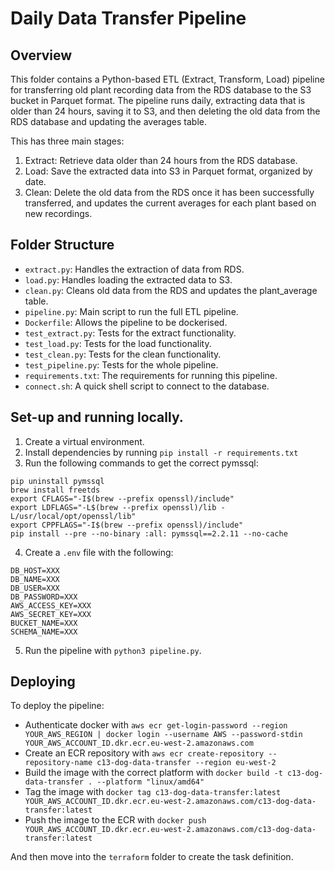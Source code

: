 # Daily Data Transfer Pipeline

## Overview

This folder contains a Python-based ETL (Extract, Transform, Load) pipeline for transferring old plant recording data from the RDS database to the S3 bucket in Parquet format. The pipeline runs daily, extracting data that is older than 24 hours, saving it to S3, and then deleting the old data from the RDS database and updating the averages table.

This has three main stages:
1. Extract: Retrieve data older than 24 hours from the RDS database.
2. Load: Save the extracted data into S3 in Parquet format, organized by date.
3. Clean: Delete the old data from the RDS once it has been successfully transferred, and updates the current averages for each plant based on new recordings.

## Folder Structure

- `extract.py`: Handles the extraction of data from RDS.
- `load.py`: Handles loading the extracted data to S3.
- `clean.py`: Cleans old data from the RDS and updates the plant_average table.
- `pipeline.py`: Main script to run the full ETL pipeline.
- `Dockerfile`: Allows the pipeline to be dockerised.              
- `test_extract.py`: Tests for the extract functionality.
- `test_load.py`: Tests for the load functionality.
- `test_clean.py`: Tests for the clean functionality.
- `test_pipeline.py`: Tests for the whole pipeline.
- `requirements.txt`: The requirements for running this pipeline.
- `connect.sh`: A quick shell script to connect to the database.

## Set-up and running locally.

1. Create a virtual environment.
2. Install dependencies by running `pip install -r requirements.txt`
3. Run the following commands to get the correct pymssql:
```
pip uninstall pymssql
brew install freetds
export CFLAGS="-I$(brew --prefix openssl)/include"
export LDFLAGS="-L$(brew --prefix openssl)/lib -L/usr/local/opt/openssl/lib"
export CPPFLAGS="-I$(brew --prefix openssl)/include"
pip install --pre --no-binary :all: pymssql==2.2.11 --no-cache
```
4. Create a `.env` file with the following:
```
DB_HOST=XXX
DB_NAME=XXX
DB_USER=XXX
DB_PASSWORD=XXX
AWS_ACCESS_KEY=XXX
AWS_SECRET_KEY=XXX
BUCKET_NAME=XXX
SCHEMA_NAME=XXX
```
5. Run the pipeline with `python3 pipeline.py`.

## Deploying

To deploy the pipeline:
- Authenticate docker with `aws ecr get-login-password --region YOUR_AWS_REGION | docker login --username AWS --password-stdin YOUR_AWS_ACCOUNT_ID.dkr.ecr.eu-west-2.amazonaws.com`
- Create an ECR repository with `aws ecr create-repository --repository-name c13-dog-data-transfer --region eu-west-2`
- Build the image with the correct platform with `docker build -t c13-dog-data-transfer . --platform "linux/amd64"`
- Tag the image with `docker tag c13-dog-data-transfer:latest YOUR_AWS_ACCOUNT_ID.dkr.ecr.eu-west-2.amazonaws.com/c13-dog-data-transfer:latest`
- Push the image to the ECR with `docker push YOUR_AWS_ACCOUNT_ID.dkr.ecr.eu-west-2.amazonaws.com/c13-dog-data-transfer:latest`

And then move into the `terraform` folder to create the task definition.

